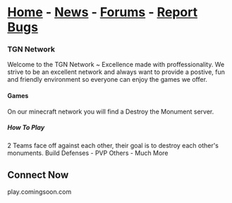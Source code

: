 # [Home](https://tgn-minecraft.github.io/home/) - [News](https://tgn-minecraft.github.io/home/news) - [Forums](https://tgn-minecraft-forums.enjin.com/) - [Report Bugs](https://github.com/TGN-Minecraft/issues)

### TGN Network
Welcome to the TGN Network ~ Excellence made with proffessionality.
We strive to be an excellent network and always want to provide a
postive, fun and friendly environment so everyone can enjoy the
games we offer.

#### Games
On our minecraft network you will find a Destroy the Monument server.

##### How To Play
2 Teams face off against each other,
their goal is to destroy each other's monuments.
Build Defenses - PVP Others - Much More

## Connect Now
play.comingsoon.com
